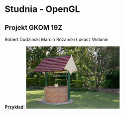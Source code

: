 # Studnia - OpenGL
## Projekt GKOM 19Z

Robert Dudziński
Marcin Różański
Łukasz Wolanin

**Przykład:**
<img src="/images/5cf618a6963c0_o_large.jpg" alt="drawing" width="300"/>